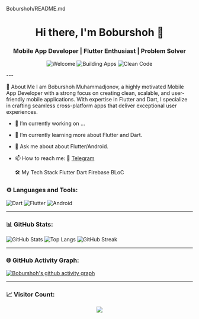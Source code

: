 Boburshoh/README.md

<h1 align="center"> 
  Hi there, I'm Boburshoh 👋
</h1>

<h3 align="center">
  Mobile App Developer | Flutter Enthusiast | Problem Solver
</h3>

<p align="center">
  <img src="https://img.shields.io/badge/Welcome%20to%20my%20GitHub!-black" alt="Welcome">
  <img src="https://img.shields.io/badge/Building%20innovative%20mobile%20apps-blue" alt="Building Apps">
  <img src="https://img.shields.io/badge/Passionate%20about%20clean%20and%20scalable%20code-green" alt="Clean Code">
</p>
---

🌟 About Me
I am Boburshoh Muhammadjonov, a highly motivated Mobile App Developer with a strong focus on creating clean, scalable, and user-friendly mobile applications. With expertise in Flutter and Dart, I specialize in crafting seamless cross-platform apps that deliver exceptional user experiences.
- 🔭 I’m currently working on ...
- 🌱 I’m currently learning more about Flutter and Dart.
- 💬 Ask me about  about Flutter/Android.
- 📫 How to reach me: 
  📱 [Telegram](https://t.me/MrBoburshoh)
  
  🛠️ My Tech Stack
          Flutter Dart Firebase BLoC



### ⚙️ Languages and Tools:
![Dart](https://img.shields.io/badge/-Dart-0175C2?style=flat&logo=dart&logoColor=white)
![Flutter](https://img.shields.io/badge/-Flutter-02569B?style=flat&logo=flutter&logoColor=white)
![Android](https://img.shields.io/badge/-Android-3DDC84?style=flat&logo=android&logoColor=white)

---

### 📊 GitHub Stats:
![GitHub Stats](https://github-readme-stats.vercel.app/api?username=Boburshoh2004&show_icons=true&theme=radical)
![Top Langs](https://github-readme-stats.vercel.app/api/top-langs/?username=Boburshoh2004&layout=compact&theme=radical)
![GitHub Streak](https://github-readme-streak-stats.herokuapp.com/?user=Boburshoh2004&theme=radical)

---

### 🌐 GitHub Activity Graph:
[![Boburshoh's github activity graph](https://github-readme-activity-graph.vercel.app/graph?username=Boburshoh2004&theme=dracula)](https://github.com/Boburshoh2004/github-readme-activity-graph)

---

### 📈 Visitor Count:
<p align="center"> 
  <img src="https://profile-counter.glitch.me/Boburshoh2004/count.svg" />
</p>
